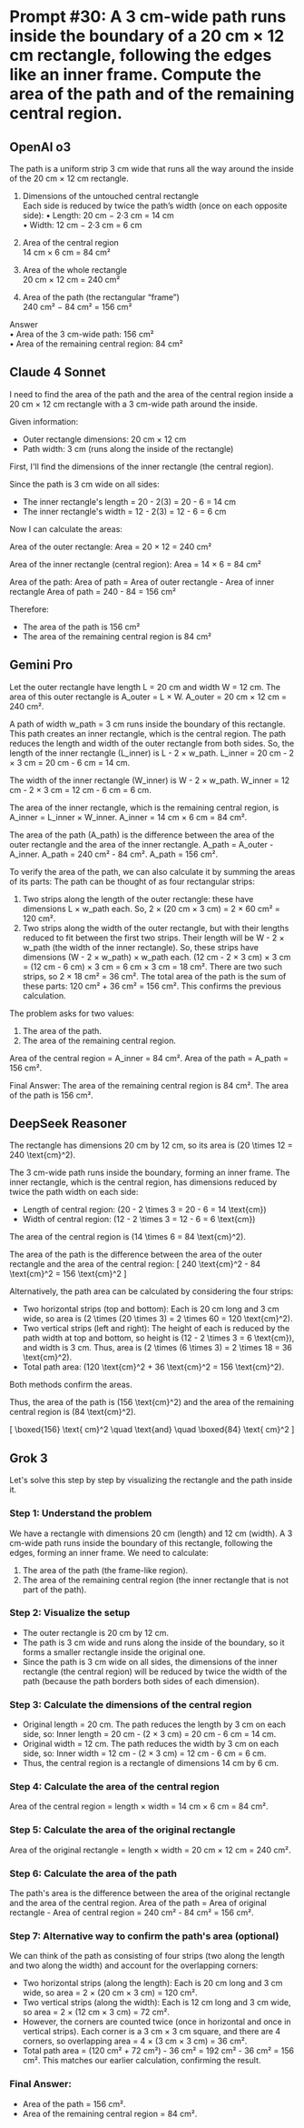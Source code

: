 # Prompt #30: A 3 cm-wide path runs inside the boundary of a 20 cm × 12 cm rectangle, following the edges like an inner frame. Compute the area of the path and of the remaining central region.

## OpenAI o3
The path is a uniform strip 3 cm wide that runs all the way around the inside of the 20 cm × 12 cm rectangle.

1. Dimensions of the untouched central rectangle  
   Each side is reduced by twice the path’s width (once on each opposite side):
     • Length: 20 cm − 2·3 cm = 14 cm  
     • Width:  12 cm − 2·3 cm =  6 cm

2. Area of the central region  
   14 cm × 6 cm = 84 cm²

3. Area of the whole rectangle  
   20 cm × 12 cm = 240 cm²

4. Area of the path (the rectangular “frame”)  
   240 cm² − 84 cm² = 156 cm²

Answer  
• Area of the 3 cm-wide path: 156 cm²  
• Area of the remaining central region: 84 cm²

## Claude 4 Sonnet
I need to find the area of the path and the area of the central region inside a 20 cm × 12 cm rectangle with a 3 cm-wide path around the inside.

Given information:
- Outer rectangle dimensions: 20 cm × 12 cm
- Path width: 3 cm (runs along the inside of the rectangle)

First, I'll find the dimensions of the inner rectangle (the central region).

Since the path is 3 cm wide on all sides:
- The inner rectangle's length = 20 - 2(3) = 20 - 6 = 14 cm
- The inner rectangle's width = 12 - 2(3) = 12 - 6 = 6 cm

Now I can calculate the areas:

Area of the outer rectangle:
Area = 20 × 12 = 240 cm²

Area of the inner rectangle (central region):
Area = 14 × 6 = 84 cm²

Area of the path:
Area of path = Area of outer rectangle - Area of inner rectangle
Area of path = 240 - 84 = 156 cm²

Therefore:
- The area of the path is 156 cm²
- The area of the remaining central region is 84 cm²

## Gemini Pro
Let the outer rectangle have length L = 20 cm and width W = 12 cm.
The area of this outer rectangle is A_outer = L × W.
A_outer = 20 cm × 12 cm = 240 cm².

A path of width w_path = 3 cm runs inside the boundary of this rectangle. This path creates an inner rectangle, which is the central region.
The path reduces the length and width of the outer rectangle from both sides.
So, the length of the inner rectangle (L_inner) is L - 2 × w_path.
L_inner = 20 cm - 2 × 3 cm = 20 cm - 6 cm = 14 cm.

The width of the inner rectangle (W_inner) is W - 2 × w_path.
W_inner = 12 cm - 2 × 3 cm = 12 cm - 6 cm = 6 cm.

The area of the inner rectangle, which is the remaining central region, is A_inner = L_inner × W_inner.
A_inner = 14 cm × 6 cm = 84 cm².

The area of the path (A_path) is the difference between the area of the outer rectangle and the area of the inner rectangle.
A_path = A_outer - A_inner.
A_path = 240 cm² - 84 cm².
A_path = 156 cm².

To verify the area of the path, we can also calculate it by summing the areas of its parts:
The path can be thought of as four rectangular strips:
1. Two strips along the length of the outer rectangle: these have dimensions L × w_path each. So, 2 × (20 cm × 3 cm) = 2 × 60 cm² = 120 cm².
2. Two strips along the width of the outer rectangle, but with their lengths reduced to fit between the first two strips. Their length will be W - 2 × w_path (the width of the inner rectangle). So, these strips have dimensions (W - 2 × w_path) × w_path each.
(12 cm - 2 × 3 cm) × 3 cm = (12 cm - 6 cm) × 3 cm = 6 cm × 3 cm = 18 cm².
There are two such strips, so 2 × 18 cm² = 36 cm².
The total area of the path is the sum of these parts: 120 cm² + 36 cm² = 156 cm².
This confirms the previous calculation.

The problem asks for two values:
1.  The area of the path.
2.  The area of the remaining central region.

Area of the central region = A_inner = 84 cm².
Area of the path = A_path = 156 cm².

Final Answer:
The area of the remaining central region is 84 cm².
The area of the path is 156 cm².

## DeepSeek Reasoner
The rectangle has dimensions 20 cm by 12 cm, so its area is \(20 \times 12 = 240  \text{cm}^2\).

The 3 cm-wide path runs inside the boundary, forming an inner frame. The inner rectangle, which is the central region, has dimensions reduced by twice the path width on each side:
- Length of central region: \(20 - 2 \times 3 = 20 - 6 = 14  \text{cm}\)
- Width of central region: \(12 - 2 \times 3 = 12 - 6 = 6  \text{cm}\)

The area of the central region is \(14 \times 6 = 84  \text{cm}^2\).

The area of the path is the difference between the area of the outer rectangle and the area of the central region:
\[
240  \text{cm}^2 - 84  \text{cm}^2 = 156  \text{cm}^2
\]

Alternatively, the path area can be calculated by considering the four strips:
- Two horizontal strips (top and bottom): Each is 20 cm long and 3 cm wide, so area is \(2 \times (20 \times 3) = 2 \times 60 = 120  \text{cm}^2\).
- Two vertical strips (left and right): The height of each is reduced by the path width at top and bottom, so height is \(12 - 2 \times 3 = 6  \text{cm}\), and width is 3 cm. Thus, area is \(2 \times (6 \times 3) = 2 \times 18 = 36  \text{cm}^2\).
- Total path area: \(120  \text{cm}^2 + 36  \text{cm}^2 = 156  \text{cm}^2\).

Both methods confirm the areas.

Thus, the area of the path is \(156  \text{cm}^2\) and the area of the remaining central region is \(84  \text{cm}^2\).

\[
\boxed{156}  \text{ cm}^2 \quad \text{and} \quad \boxed{84}  \text{ cm}^2
\]

## Grok 3
Let's solve this step by step by visualizing the rectangle and the path inside it.

### Step 1: Understand the problem
We have a rectangle with dimensions 20 cm (length) and 12 cm (width). A 3 cm-wide path runs inside the boundary of this rectangle, following the edges, forming an inner frame. We need to calculate:
1. The area of the path (the frame-like region).
2. The area of the remaining central region (the inner rectangle that is not part of the path).

### Step 2: Visualize the setup
- The outer rectangle is 20 cm by 12 cm.
- The path is 3 cm wide and runs along the inside of the boundary, so it forms a smaller rectangle inside the original one.
- Since the path is 3 cm wide on all sides, the dimensions of the inner rectangle (the central region) will be reduced by twice the width of the path (because the path borders both sides of each dimension).

### Step 3: Calculate the dimensions of the central region
- Original length = 20 cm. The path reduces the length by 3 cm on each side, so:
  Inner length = 20 cm - (2 × 3 cm) = 20 cm - 6 cm = 14 cm.
- Original width = 12 cm. The path reduces the width by 3 cm on each side, so:
  Inner width = 12 cm - (2 × 3 cm) = 12 cm - 6 cm = 6 cm.
- Thus, the central region is a rectangle of dimensions 14 cm by 6 cm.

### Step 4: Calculate the area of the central region
Area of the central region = length × width = 14 cm × 6 cm = 84 cm².

### Step 5: Calculate the area of the original rectangle
Area of the original rectangle = length × width = 20 cm × 12 cm = 240 cm².

### Step 6: Calculate the area of the path
The path's area is the difference between the area of the original rectangle and the area of the central region.
Area of the path = Area of original rectangle - Area of central region = 240 cm² - 84 cm² = 156 cm².

### Step 7: Alternative way to confirm the path's area (optional)
We can think of the path as consisting of four strips (two along the length and two along the width) and account for the overlapping corners:
- Two horizontal strips (along the length): Each is 20 cm long and 3 cm wide, so area = 2 × (20 cm × 3 cm) = 120 cm².
- Two vertical strips (along the width): Each is 12 cm long and 3 cm wide, so area = 2 × (12 cm × 3 cm) = 72 cm².
- However, the corners are counted twice (once in horizontal and once in vertical strips). Each corner is a 3 cm × 3 cm square, and there are 4 corners, so overlapping area = 4 × (3 cm × 3 cm) = 36 cm².
- Total path area = (120 cm² + 72 cm²) - 36 cm² = 192 cm² - 36 cm² = 156 cm².
This matches our earlier calculation, confirming the result.

### Final Answer:
- Area of the path = 156 cm².
- Area of the remaining central region = 84 cm².

